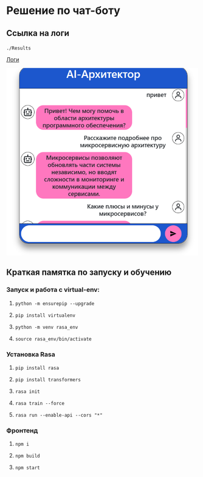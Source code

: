 # Решение по чат-боту

## Ссылка на логи
``./Results``

[Логи](./Results/chat.log)

![Скрингшот бота](./Results/chat.png)


## Краткая памятка по запуску и обучению

### Запуск и работа с virtual-env:

1. ``python -m ensurepip --upgrade``

2. ``pip install virtualenv``

3. ``python -m venv rasa_env``

4. ``source rasa_env/bin/activate``

### Установка Rasa
1. ``pip install rasa``

2. ``pip install transformers``

3. ``rasa init``

4. ``rasa train --force``

5. ``rasa run --enable-api --cors "*"``

### Фронтенд

1. ``npm i``

2. ``npm build``

3. ``npm start``


